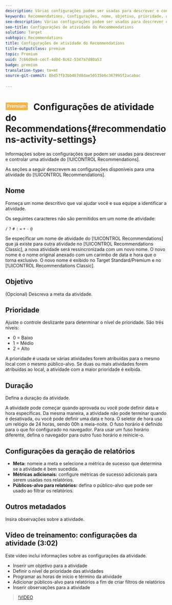 ```yaml
---
description: Várias configurações podem ser usadas para descrever e controlar uma atividade do Recommendations.
keywords: Recommendations, Configurações, nome, objetivo, prioridade, duração, configurações de relatórios, outros metadados
seo-description: Várias configurações podem ser usadas para descrever e controlar uma atividade do Recommendations.
seo-title: Configurações de atividade do Recommendations
solution: Target
subtopic: Recommendations
title: Configurações de atividade do Recommendations
title-outputclass: premium
topic: Premium
uuid: 7c66d0e8-cecf-4d0d-8c62-5347a7d80a53
badge: premium
translation-type: tm+mt
source-git-commit: 8bd57fb3bb467d8dae50535b6c367995f2acabac

---
```



# ![PREMIUM](/help/assets/premium.png) Configurações de atividade do Recommendations{#recommendations-activity-settings}

Informações sobre as configurações que podem ser usadas para descrever e controlar uma atividade do [!UICONTROL Recommendations].

As seções a seguir descrevem as configurações disponíveis para uma atividade do [!UICONTROL Recommendations].

## Nome

Forneça um nome descritivo que vai ajudar você e sua equipe a identificar a atividade.

Os seguintes caracteres não são permitidos em um nome de atividade:

`/`
`?`
`#`
`:`
`=`
`+`
`-`
`@`

Se especificar um nome de atividade do [!UICONTROL Recommendations] que já existe para outra atividade no [!UICONTROL Recommendations Classic], a nova atividade será ressincronizada com um novo nome. O novo nome é o nome original anexado com um carimbo de data e hora que o torna exclusivo. O novo nome é exibido no Target Standard/Premium e no [!UICONTROL Recommendations Classic].

## Objetivo

(Opcional) Descreva a meta da atividade.

## Prioridade

Ajuste o controle deslizante para determinar o nível de prioridade. São três níveis:

* 0 = Baixo
* 1 = Médio
* 2 = Alto

A prioridade é usada se várias atividades forem atribuídas para o mesmo local com o mesmo público-alvo. Se duas ou mais atividades forem atribuídas ao local, a atividade com a maior prioridade é exibida.

## Duração

Defina a duração da atividade.

A atividade pode começar quando aprovada ou você pode definir data e hora específicas. Da mesma maneira, a atividade não pode terminar quando é desativada, ou você pode definir uma data e hora. O seletor de hora usa um relógio de 24 horas, sendo 00h a meia-noite. O fuso horário é definido para o que foi configurado no navegador. Para usar um fuso horário diferente, defina o navegador para outro fuso horário e reinicie-o.

## Configurações da geração de relatórios

* **Meta:** nomeie a meta e selecione a métrica de sucesso que determina se a atividade é bem sucedida.
* **Métricas adicionais:** configure métricas de sucesso adicionais para serem usadas nos relatórios.
* **Públicos-alvo para relatórios:** defina o público-alvo que pode ser usado ao filtrar os relatórios.

## Outros metadados

Insira observações sobre a atividade.

## Vídeo de treinamento: configurações da atividade (3:02)

Este vídeo inclui informações sobre as configurações da atividade.

* Inserir um objetivo para a atividade
* Definir o nível de prioridade das atividades
* Programar as horas de início e término da atividade
* Adicionar públicos-alvo para relatórios a fim de criar filtros de relatórios
* Inserir observações para a atividade

>[!VIDEO](https://video.tv.adobe.com/v/17381?captions=por_br)